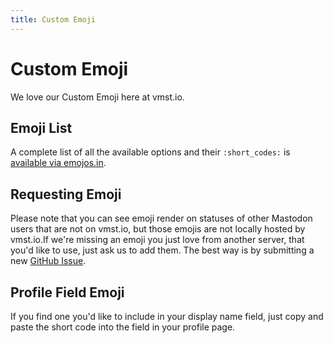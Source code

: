 ```yaml
---
title: Custom Emoji
---
```


# Custom Emoji

We love our Custom Emoji here at vmst.io.

## Emoji List

A complete list of all the available options and their `:short_codes:` is [available via emojos.in](https://emojos.in/vmst.io).

## Requesting Emoji

Please note that you can see emoji render on statuses of other Mastodon users that are not on vmst.io, but those emojis are not locally hosted by vmst.io.If we're missing an emoji you just love from another server, that you'd like to use, just ask us to add them. The best way is by submitting a new [GitHub Issue](https://github.com/vmstan/vmstio/issues/new?assignees=&labels=Emoji&template=4-Emoji.yml).

## Profile Field Emoji

If you find one you'd like to include in your display name field, just copy and paste the short code into the field in your profile page.
